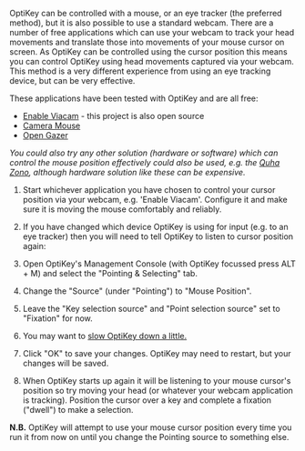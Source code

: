 OptiKey can be controlled with a mouse, or an eye tracker (the preferred method), but it is also possible to use a standard webcam. There are a number of free applications which can use your webcam to track your head movements and translate those into movements of your mouse cursor on screen. As OptiKey can be controlled using the cursor position this means you can control OptiKey using head movements captured via your webcam. This method is a very different experience from using an eye tracking device, but can be very effective.

These applications have been tested with OptiKey and are all free:
* [Enable Viacam](http://eviacam.sourceforge.net/index.php) - this project is also open source
* [Camera Mouse](http://www.cameramouse.org/)
* [Open Gazer](http://www.inference.phy.cam.ac.uk/opengazer/)

*You could also try any other solution (hardware or software) which can control the mouse position effectively could also be used, e.g. the [Quha Zono](http://www.quha.com/products-2/zono/), although hardware solution like these can be expensive.*

1. Start whichever application you have chosen to control your cursor position via your webcam, e.g. 'Enable Viacam'. Configure it and make sure it is moving the mouse comfortably and reliably.

2. If you have changed which device OptiKey is using for input (e.g. to an eye tracker) then you will need to tell OptiKey to listen to cursor position again:

3. Open OptiKey's Management Console (with OptiKey focussed press ALT + M) and select the "Pointing & Selecting" tab.

4. Change the "Source" (under "Pointing") to "Mouse Position". 

5. Leave the "Key selection source" and "Point selection source" set to "Fixation" for now. 

6. You may want to [slow OptiKey down a little.](https://github.com/JuliusSweetland/OptiKey/wiki/Speed-up-&-slow-down)

7. Click "OK" to save your changes. OptiKey may need to restart, but your changes will be saved.

8. When OptiKey starts up again it will be listening to your mouse cursor's position so try moving your head (or whatever your webcam application is tracking). Position the cursor over a key and complete a fixation ("dwell") to make a selection.

**N.B.** OptiKey will attempt to use your mouse cursor position every time you run it from now on until you change the Pointing source to something else.